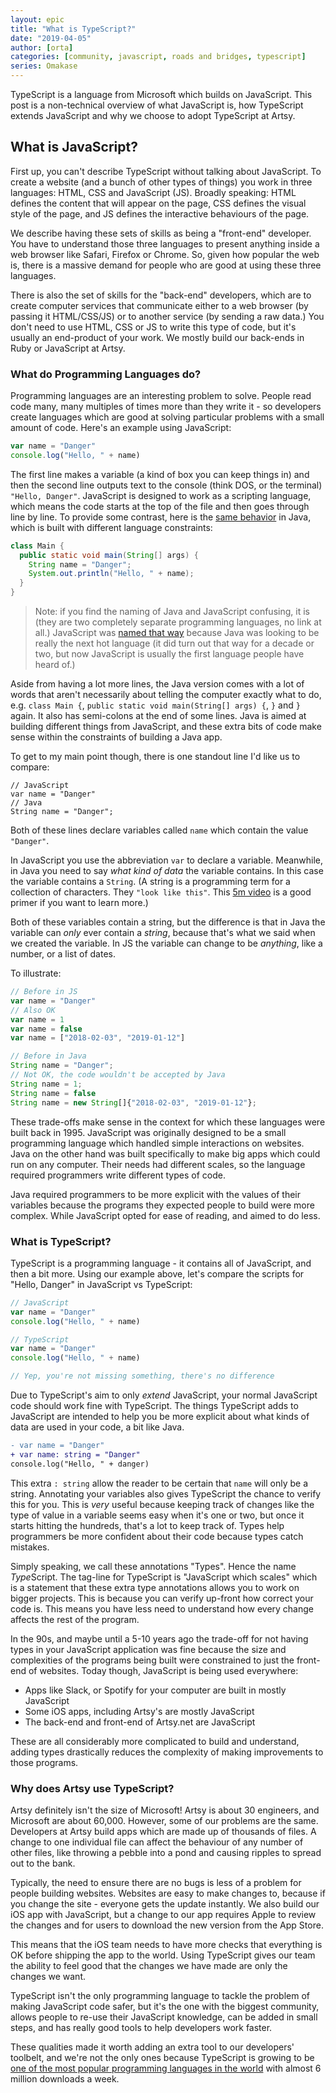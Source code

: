 ```yaml
---
layout: epic
title: "What is TypeScript?"
date: "2019-04-05"
author: [orta]
categories: [community, javascript, roads and bridges, typescript]
series: Omakase
---
```


TypeScript is a language from Microsoft which builds on JavaScript. This post is a non-technical overview of what
JavaScript is, how TypeScript extends JavaScript and why we choose to adopt TypeScript at Artsy.

<!-- more -->

## What is JavaScript?

First up, you can't describe TypeScript without talking about JavaScript. To create a website (and a bunch of other
types of things) you work in three languages: HTML, CSS and JavaScript (JS). Broadly speaking: HTML defines the
content that will appear on the page, CSS defines the visual style of the page, and JS defines the interactive
behaviours of the page.

We describe having these sets of skills as being a "front-end" developer. You have to understand those three
languages to present anything inside a web browser like Safari, Firefox or Chrome. So, given how popular the web
is, there is a massive demand for people who are good at using these three languages.

There is also the set of skills for the "back-end" developers, which are to create computer services that
communicate either to a web browser (by passing it HTML/CSS/JS) or to another service (by sending a raw data.) You
don't need to use HTML, CSS or JS to write this type of code, but it's usually an end-product of your work. We
mostly build our back-ends in Ruby or JavaScript at Artsy.

### What do Programming Languages do?

Programming languages are an interesting problem to solve. People read code many, many multiples of times more than
they write it - so developers create languages which are good at solving particular problems with a small amount of
code. Here's an example using JavaScript:

```js
var name = "Danger"
console.log("Hello, " + name)
```

The first line makes a variable (a kind of box you can keep things in) and then the second line outputs text to the
console (think DOS, or the terminal) `"Hello, Danger"`. JavaScript is designed to work as a scripting language,
which means the code starts at the top of the file and then goes through line by line. To provide some contrast,
here is the [same behavior](https://repl.it/repls/VioletredGlisteningInfo) in Java, which is built with different
language constraints:

```java
class Main {
  public static void main(String[] args) {
    String name = "Danger";
    System.out.println("Hello, " + name);
  }
}
```

> Note: if you find the naming of Java and JavaScript confusing, it is (they are two completely separate
> programming languages, no link at all.) JavaScript was [named that way][js-hist] because Java was looking to be
> really the next hot language (it did turn out that way for a decade or two, but now JavaScript is usually the
> first language people have heard of.)

Aside from having a lot more lines, the Java version comes with a lot of words that aren't necessarily about
telling the computer exactly what to do, e.g. `class Main {`, `public static void main(String[] args) {`, `}` and
`}` again. It also has semi-colons at the end of some lines. Java is aimed at building different things from
JavaScript, and these extra bits of code make sense within the constraints of building a Java app.

To get to my main point though, there is one standout line I'd like us to compare:

```
// JavaScript
var name = "Danger"
// Java
String name = "Danger";
```

Both of these lines declare variables called `name` which contain the value `"Danger"`.

In JavaScript you use the abbreviation `var` to declare a variable. Meanwhile, in Java you need to say _what kind
of data_ the variable contains. In this case the variable contains a `String`. (A string is a programming term for
a collection of characters. They `"look like this"`. This [5m video](https://www.youtube.com/watch?v=czTWbdwbt7E)
is a good primer if you want to learn more.)

Both of these variables contain a string, but the difference is that in Java the variable can _only_ ever contain a
_string_, because that's what we said when we created the variable. In JS the variable can change to be _anything_,
like a number, or a list of dates.

To illustrate:

```js
// Before in JS
var name = "Danger"
// Also OK
var name = 1
var name = false
var name = ["2018-02-03", "2019-01-12"]

// Before in Java
String name = "Danger";
// Not OK, the code wouldn't be accepted by Java
String name = 1;
String name = false
String name = new String[]{"2018-02-03", "2019-01-12"};
```

These trade-offs make sense in the context for which these languages were built back in 1995. JavaScript was
originally designed to be a small programming language which handled simple interactions on websites. Java on the
other hand was built specifically to make big apps which could run on any computer. Their needs had different
scales, so the language required programmers write different types of code.

Java required programmers to be more explicit with the values of their variables because the programs they expected
people to build were more complex. While JavaScript opted for ease of reading, and aimed to do less.

### What is TypeScript?

TypeScript is a programming language - it contains all of JavaScript, and then a bit more. Using our example above,
let's compare the scripts for "Hello, Danger" in JavaScript vs TypeScript:

```js
// JavaScript
var name = "Danger"
console.log("Hello, " + name)

// TypeScript
var name = "Danger"
console.log("Hello, " + name)

// Yep, you're not missing something, there's no difference
```

Due to TypeScript's aim to only _extend_ JavaScript, your normal JavaScript code should work fine with TypeScript.
The things TypeScript adds to JavaScript are intended to help you be more explicit about what kinds of data are
used in your code, a bit like Java.

```diff
- var name = "Danger"
+ var name: string = "Danger"
console.log("Hello, " + danger)
```

This extra `: string` allow the reader to be certain that `name` will only be a string. Annotating your variables
also gives TypeScript the chance to verify this for you. This is _very_ useful because keeping track of changes
like the type of value in a variable seems easy when it's one or two, but once it starts hitting the hundreds,
that's a lot to keep track of. Types help programmers be more confident about their code because types catch
mistakes.

Simply speaking, we call these annotations "Types". Hence the name <i>Type</i>Script. The tag-line for TypeScript
is "JavaScript which scales" which is a statement that these extra type annotations allows you to work on bigger
projects. This is because you can verify up-front how correct your code is. This means you have less need to
understand how every change affects the rest of the program.

In the 90s, and maybe until a 5-10 years ago the trade-off for not having types in your JavaScript application was
fine because the size and complexities of the programs being built were constrained to just the front-end of
websites. Today though, JavaScript is being used everywhere:

- Apps like Slack, or Spotify for your computer are built in mostly JavaScript
- Some iOS apps, including Artsy's are mostly JavaScript
- The back-end and front-end of Artsy.net are JavaScript

These are all considerably more complicated to build and understand, adding types drastically reduces the
complexity of making improvements to those programs.

### Why does Artsy use TypeScript?

Artsy definitely isn't the size of Microsoft! Artsy is about 30 engineers, and Microsoft are about 60,000. However,
some of our problems are the same. Developers at Artsy build apps which are made up of thousands of files. A change
to one individual file can affect the behaviour of any number of other files, like throwing a pebble into a pond
and causing ripples to spread out to the bank.

Typically, the need to ensure there are no bugs is less of a problem for people building websites. Websites are
easy to make changes to, because if you change the site - everyone gets the update instantly. We also build our iOS
app with JavaScript, but a change to our app requires Apple to review the changes and for users to download the new
version from the App Store.

This means that the iOS team needs to have more checks that everything is OK before shipping the app to the world.
Using TypeScript gives our team the ability to feel good that the changes we have made are only the changes we
want.

TypeScript isn't the only programming language to tackle the problem of making JavaScript code safer, but it's the
one with the biggest community, allows people to re-use their JavaScript knowledge, can be added in small steps,
and has really good tools to help developers work faster.

These qualities made it worth adding an extra tool to our developers' toolbelt, and we're not the only ones because
TypeScript is growing to be [one of the most popular programming languages in the world][wired] with almost 6
million downloads a week.

[intro_peril]: /blog/2017/09/04/Introducing-Peril/
[peril_readme]: https://github.com/artsy/README/blob/master/culture/peril.md
[settings-contrib]: https://github.com/artsy/peril-settings/graphs/contributors
[peril]: https://github.com/danger/peril
[wired]: https://www.wired.com/story/typescript-microsoft-javascript-alternative-most-popular
[js-hist]: https://medium.com/@benastontweet/lesson-1a-the-history-of-javascript-8c1ce3bffb17
